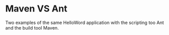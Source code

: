 # Maven VS Ant

Two examples of the same HelloWord application with the scripting too Ant and the build tool Maven.